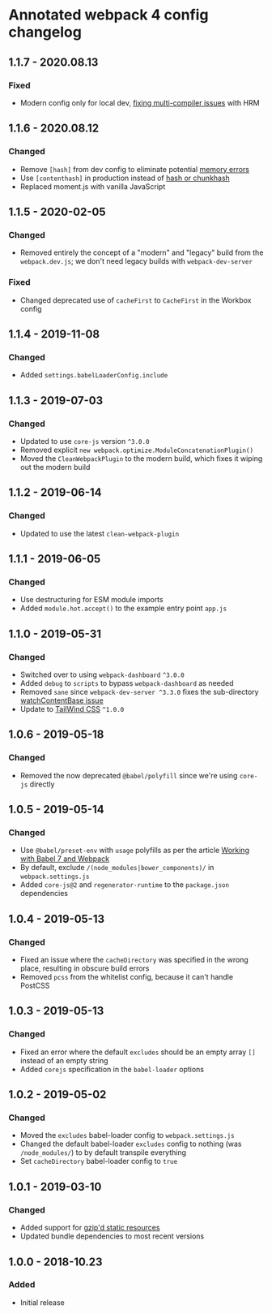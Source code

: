 # Annotated webpack 4 config changelog

## 1.1.7 - 2020.08.13
### Fixed
* Modern config only for local dev, [fixing multi-compiler issues](https://github.com/webpack/webpack-dev-server/issues/2355) with HRM

## 1.1.6 - 2020.08.12
### Changed
* Remove `[hash]` from dev config to eliminate potential [memory errors](https://github.com/webpack/webpack-dev-server/issues/438)
* Use `[contenthash]` in production instead of [hash or chunkhash](https://github.com/webpack/webpack.js.org/issues/2096)
* Replaced moment.js with vanilla JavaScript

## 1.1.5 - 2020-02-05
### Changed
* Removed entirely the concept of a "modern" and "legacy" build from the `webpack.dev.js`; we don't need legacy builds with `webpack-dev-server`

### Fixed
* Changed deprecated use of `cacheFirst` to `CacheFirst` in the Workbox config

## 1.1.4 - 2019-11-08
### Changed
* Added `settings.babelLoaderConfig.include`

## 1.1.3 - 2019-07-03
### Changed
* Updated to use `core-js` version `^3.0.0`
* Removed explicit `new webpack.optimize.ModuleConcatenationPlugin()`
* Moved the `CleanWebpackPlugin` to the modern build, which fixes it wiping out the modern build

## 1.1.2 - 2019-06-14
### Changed
* Updated to use the latest `clean-webpack-plugin`

## 1.1.1 - 2019-06-05
### Changed
* Use destructuring for ESM module imports
* Added `module.hot.accept()` to the example entry point `app.js`

## 1.1.0 - 2019-05-31
### Changed
* Switched over to using `webpack-dashboard` `^3.0.0`
* Added `debug` to `scripts` to bypass `webpack-dashboard` as needed
* Removed `sane` since `webpack-dev-server ^3.3.0` fixes the sub-directory [watchContentBase issue](https://github.com/webpack/webpack-dev-server/issues/1694)
* Update to [TailWind CSS](https://tailwindcss.com/) `^1.0.0`

## 1.0.6 - 2019-05-18
### Changed
* Removed the now deprecated `@babel/polyfill` since we're using `core-js` directly

## 1.0.5 - 2019-05-14
### Changed
* Use `@babel/preset-env` with `usage` polyfills as per the article [Working with Babel 7 and Webpack](https://www.thebasement.be/working-with-babel-7-and-webpack/#a-cleaner-approach)
* By default, exclude `/(node_modules|bower_components)/` in `webpack.settings.js`
* Added `core-js@2` and `regenerator-runtime` to the `package.json` dependencies

## 1.0.4 - 2019-05-13
### Changed
* Fixed an issue where the `cacheDirectory` was specified in the wrong place, resulting in obscure build errors
* Removed `pcss` from the whitelist config, because it can't handle PostCSS

## 1.0.3 - 2019-05-13
### Changed
* Fixed an error where the default `excludes` should be an empty array `[]` instead of an empty string
* Added `corejs` specification in the `babel-loader` options

## 1.0.2 - 2019-05-02
### Changed
* Moved the `excludes` babel-loader config to `webpack.settings.js`
* Changed the default babel-loader `excludes` config to nothing (was `/node_modules/`) to by default transpile everything
* Set `cacheDirectory` babel-loader config to `true`

## 1.0.1 - 2019-03-10
### Changed
* Added support for [gzip'd static resources](https://medium.com/@selvaganesh93/how-to-serve-webpack-gzipped-file-in-production-using-nginx-692eadbb9f1c)
* Updated bundle dependencies to most recent versions

## 1.0.0 - 2018-10.23
### Added
- Initial release
